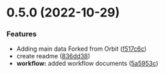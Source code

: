 # 0.5.0 (2022-10-29)


### Features

* Adding main data Forked from Orbit ([f517c6c](https://github.com/DEberhardt/TestFlow/TestFlow/commit/f517c6cdbf6886eb78e99ea0d2741a498e2210ab))
* create readme ([836dd38](https://github.com/DEberhardt/TestFlow/TestFlow/commit/836dd38aeaa02dcb8a29738eac45d9def5c06a3a))
* **workflow:** added workflow documents ([5a5953c](https://github.com/DEberhardt/TestFlow/TestFlow/commit/5a5953c90e6f62234703b7bc971c60bbbb4b23e6))



